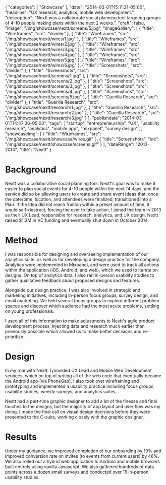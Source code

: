 {
   "categories": [
      "Showcase"
   ],
   "date": "2014-03-01T15:11:21-05:00",
   "headline": "UX research, analytics, mobile web development.",
   "description": "Nextt was a collaborate social planning tool targeting groups of 4-10 people making plans within the next 2 weeks.",
   "draft": false,
   "image": "/img/showcase/nextt/screens/5.jpg",
   "imageGallery": [
     {
       "title": "Wireframes",
       "src": "divider"
     },
     {
       "title": "Wireframes",
       "src": "/img/showcase/nextt/wires/1.jpg"
     },
     {
       "title": "Wireframes",
       "src": "/img/showcase/nextt/wires/2.jpg"
     },
     {
       "title": "Wireframes",
       "src": "/img/showcase/nextt/wires/3.jpg"
     },
     {
       "title": "Wireframes",
       "src": "/img/showcase/nextt/wires/4.jpg"
     },
     {
       "title": "Wireframes",
       "src": "/img/showcase/nextt/wires/5.jpg"
     },
     {
       "title": "Wireframes",
       "src": "/img/showcase/nextt/wires/6.jpg"
     },
     {
       "title": "Screenshots",
       "src": "divider"
     },
     {
       "title": "Screenshots",
       "src": "/img/showcase/nextt/screens/1.jpg"
     },
     {
       "title": "Screenshots",
       "src": "/img/showcase/nextt/screens/2.jpg"
     },
     {
       "title": "Screenshots",
       "src": "/img/showcase/nextt/screens/3.jpg"
     },
     {
       "title": "Screenshots",
       "src": "/img/showcase/nextt/screens/4.jpg"
     },
     {
       "title": "Screenshots",
       "src": "/img/showcase/nextt/screens/5.jpg"
     },
     {
       "title": "Guerilla Research",
       "src": "divider"
     },
     {
       "title": "Guerilla Research",
       "src": "/img/showcase/nextt/research/1.jpg"
     },
     {
       "title": "Guerilla Research",
       "src": "/img/showcase/nextt/research/2.jpg"
     },
     {
       "title": "Guerilla Research",
       "src": "/img/showcase/nextt/research/3.jpg"
     }
   ],
   "publishdate": "2014-03-01T14:47:36-05:00",
   "tags": [
      "startup",
      "entrepreneurship",
      "UX",
      "usability research",
      "analytics",
      "mobile app",
      "mixpanel",
      "survey design"
   ],
   "showcaseImg": [
     {
       "title": "Wireframes",
       "src": "/img/showcase/nextt/showcase/wires.gif"
     },
     {
       "title": "Screenshots",
       "src": "/img/showcase/nextt/showcase/screens.gif"
     }
   ],
   "dateRange": "2013-2014",
   "title": "Nextt"
}

# Background

Nextt was a collaborative social planning tool. Nextt's goal was to make it easier to plan social events for 4-10 people within the next 14 days, and the service did so by allowing users to create and share event Ideas that, once the date/time, location, and attendees were finalized, transitioned into a Plan. If the Idea did not reach fruition within a preset amount of time, it would self-destruct, forcing the user to take action. I joined the team in 2013 as their UX Lead, responsible for research, analytics, and UX design. Nextt raised $1.2M in VC funding and eventually shut down in October 2014.

# Method

I was responsible for designing and overseeing implementation of our analytics suite, as well as for developing a design practice for the company. Analytics were implemented in Mixpanel, and were used to track all actions within the application (iOS, Android, and web), which we used to iterate on designs. On top of analytics data, I also ran in-person usability studies to gather qualitative feedback about proposed designs and features.

Alongside our design practice, I was also involved in strategic and marketing initiatives, including in-person focus groups, survey design, and email marketing. We held several focus groups to explore different problem spaces and discover which audience had the most acute problems, settling on young professionals.

I used all of this information to make adjustments to Nextt's agile product development process, injecting data and research much earlier than previously possible which allowed us to make better decisions and re-prioritize.

# Design

In my role with Nextt, I provided UX Lead and Mobile Web Development services, which on top of writing all of the web code that eventually became the Android app (via PhoneGap), I also took over wireframing and prototyping and implemented a usability practice including focus groups, usability studies, weekly surveys, and analytics suites.

Nextt had a part-time graphic designer to add a lot of the finesse and final touches to the designs, but the majority of app layout and user flow was my doing. I made the final call on visual design decisions before they were presented to the C-suite, working closely with the graphic designer.

# Results

Under my guidance, we improved completion of our onboarding by 19% and improved conversion rate on invites (to events from current users) by 46%. We also rolled out a hybrid web application to Android and mobile browsers built entirely using vanilla Javascript. We also gathered hundreds of data points across a dozen email surveys and conducted over 15 in-person usability studies.
